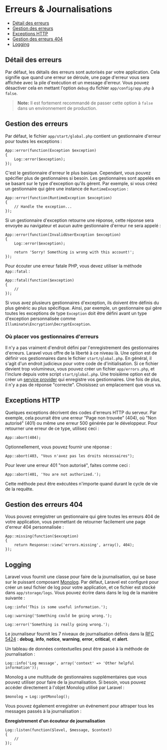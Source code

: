 # Erreurs & Journalisations

- [Détail des erreurs](#error-detail)
- [Gestion des erreurs](#handling-errors)
- [Exceptions HTTP](#http-exceptions)
- [Gestion des erreurs 404](#handling-404-errors)
- [Logging](#logging)

<a name="error-detail"></a>
## Détail des erreurs

Par défaut, les détails des erreurs sont autorisés par votre application. Cela signifie que quand une erreur se déroule, une page d'erreur vous sera affichée avec la pile d'exécution et un message d'erreur. Vous pouvez désactiver cela en mettant l'option `debug` du fichier `app/config/app.php` à `false`.

> **Note:** Il est fortement recommandé de passer cette option à `false` dans un environnement de production.

<a name="handling-errors"></a>
## Gestion des erreurs

Par défaut, le fichier `app/start/global.php` contient un gestionnaire d'erreur pour toutes les exceptions :

    App::error(function(Exception $exception)
    {
        Log::error($exception);
    });

C'est le gestionnaire d'erreur le plus basique. Cependant, vous pouvez spécifier plus de gestionnaires si besoin. Les gestionnaires sont appelés en se basant sur le type d'exception qu'ils gèrent. Par exemple, si vous créez un gestionnaire qui gère une instance de `RuntimeException` :

    App::error(function(RuntimeException $exception)
    {
        // Handle the exception...
    });

Si un gestionnaire d'exception retourne une réponse, cette réponse sera envoyée au navigateur et aucun autre gestionnaire d'erreur ne sera appelé :

    App::error(function(InvalidUserException $exception)
    {
        Log::error($exception);

        return 'Sorry! Something is wrong with this account!';
    });

Pour écouter une erreur fatale PHP, vous devez utiliser la méthode `App::fatal` :

    App::fatal(function($exception)
    {
        //
    });

Si vous avez plusieurs gestionnaires d'exception, ils doivent être définis du plus généric au plus spécifique. Ainsi, par exemple, un gestionnaire qui gère toutes les exceptions de type `Exception` doit être défini avant un type d'exception personnalisée comme `Illuminate\Encryption\DecryptException`.

### Où placer vos gestionnaires d'erreurs

Il n'y a pas vraiment d'endroit défini par l'enregistrement des gestionnaires d'erreurs. Laravel vous offre de la liberté à ce niveau là. Une option est de définir vos gestionnaires dans le fichier `start/global.php`. En général, il s'agit d'un endroit judicieux pour votre code de d'initialisation. Si ce fichier devient trop volumineux, vous pouvez créer un fichier `app/errors.php`, et l'inclure depuis votre script `start/global.php`. Une troisième option est de créer un [service provider](/4/ioc#service-providers) qui enregistre vos gestionnaires. Une fois de plus, il n'y a pas de réponse "correcte". Choisissez un emplacement que vous va.

<a name="http-exceptions"></a>
## Exceptions HTTP

Quelques exceptions décrivent des codes d'erreurs HTTP du serveur. Par exemple, cela pourrait être une erreur "Page non trouvée" (404), où "Non autorisé" (401) ou même une erreur 500 générée par le développeur. Pour retourner une erreur de ce type, utilisez ceci :

    App::abort(404);

Optionnellement, vous pouvez fournir une réponse :

    App::abort(403, "Vous n'avez pas les droits nécessaires");

Pour lever une erreur 401 "non autorisé", faites comme ceci :

    App::abort(401, 'You are not authorized.');

Cette méthode peut être exécutées n'importe quand durant le cycle de vie de la requête.

<a name="handling-404-errors"></a>
## Gestion des erreurs 404

Vous pouvez enregistrer un gestionnaire qui gère toutes les erreurs 404 de votre application, vous permettant de retourner facilement une page d'erreur 404 personnalisée :

    App::missing(function($exception)
    {
        return Response::view('errors.missing', array(), 404);
    });

<a name="logging"></a>
## Logging

Laravel vous fournit une classe pour faire de la journalisation, qui se base sur le puissant composant [Monolog](http://github.com/seldaek/monolog). Par défaut, Laravel est configuré pour créer un seul fichier de log pour votre application, et ce fichier est stocké dans `app/storage/logs`. Vous pouvez écrire dans dans le log de la manière suivante :

    Log::info('This is some useful information.');

    Log::warning('Something could be going wrong.');

    Log::error('Something is really going wrong.');

Le journaliseur fournit les 7 niveaux de journalisation définis dans la [RFC 5424](http://tools.ietf.org/html/rfc5424) : **debug**, **info**, **notice**, **warning**, **error**, **critical**, et **alert**.

Un tableau de données contextuelles peut être passé à la méthode de journalisation :

    Log::info('Log message', array('context' => 'Other helpful information'));

Monolog a une multitude de gestionnaires supplémentaires que vous pouvez utiliser pour faire de la journalisation. Si besoin, vous pouvez accéder directement à l'objet Monolog utilisé par Laravel :

    $monolog = Log::getMonolog();

Vous pouvez également enregistrer un événement pour attraper tous les messages passés à la journalisation :

**Enregistrement d'un écouteur de journalisation**

    Log::listen(function($level, $message, $context)
    {
        //
    });
